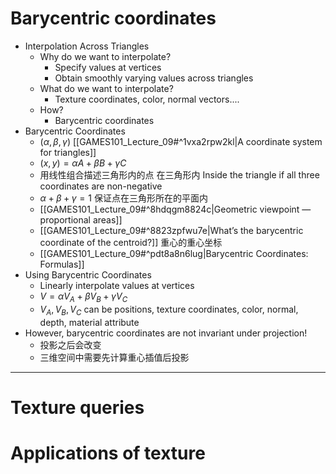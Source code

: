 
# Barycentric coordinates

- Interpolation Across Triangles
	- Why do we want to interpolate?
		- Specify values at vertices
		- Obtain smoothly varying values across triangles
	- What do we want to interpolate?
		- Texture coordinates, color, normal vectors....
	- How?
		- Barycentric coordinates
- Barycentric Coordinates
	-  $(\alpha,\beta,\gamma )$ [[GAMES101_Lecture_09#^1vxa2rpw2kl|A coordinate system for triangles]]
	-  $(x,y) =  \alpha A+ \beta B + \gamma C$
	- 用线性组合描述三角形内的点  在三角形内 Inside the triangle if all three coordinates are non-negative
	- $\alpha + \beta + \gamma = 1$ 保证点在三角形所在的平面内
	- [[GAMES101_Lecture_09#^8hdqgm8824c|Geometric viewpoint — proportional areas]]
	- [[GAMES101_Lecture_09#^8823zpfwu7e|What’s the barycentric coordinate of the centroid?]] 重心的重心坐标
	- [[GAMES101_Lecture_09#^pdt8a8n6lug|Barycentric Coordinates: Formulas]]
- Using Barycentric Coordinates
	- Linearly interpolate values at vertices
	- $V =  \alpha V_A+ \beta V_B + \gamma V_C$
	- $V_A, V_B, V_C$ can be positions, texture coordinates, color, normal, depth, material attribute
- However, barycentric coordinates are not invariant under projection!
	- 投影之后会改变
	- 三维空间中需要先计算重心插值后投影

---

# Texture queries

# Applications of texture
